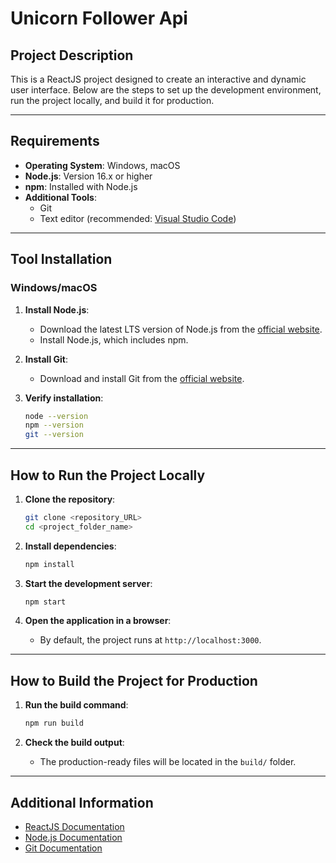 # Unicorn Follower Api

## Project Description
This is a ReactJS project designed to create an interactive and dynamic user interface. Below are the steps to set up the development environment, run the project locally, and build it for production.

---

## Requirements

- **Operating System**: Windows, macOS
- **Node.js**: Version 16.x or higher
- **npm**: Installed with Node.js
- **Additional Tools**:
  - Git
  - Text editor (recommended: [Visual Studio Code](https://code.visualstudio.com/))

---

## Tool Installation

### Windows/macOS

1. **Install Node.js**:
   - Download the latest LTS version of Node.js from the [official website](https://nodejs.org/).
   - Install Node.js, which includes npm.

2. **Install Git**:
   - Download and install Git from the [official website](https://git-scm.com/).

3. **Verify installation**:
   ```bash
   node --version
   npm --version
   git --version
   ```

---

## How to Run the Project Locally

1. **Clone the repository**:
   ```bash
   git clone <repository_URL>
   cd <project_folder_name>
   ```

2. **Install dependencies**:
   ```bash
   npm install
   ```

3. **Start the development server**:
   ```bash
   npm start
   ```

4. **Open the application in a browser**:
   - By default, the project runs at `http://localhost:3000`.

---

## How to Build the Project for Production

1. **Run the build command**:
   ```bash
   npm run build
   ```

2. **Check the build output**:
   - The production-ready files will be located in the `build/` folder.

---

## Additional Information

- [ReactJS Documentation](https://reactjs.org/docs/)
- [Node.js Documentation](https://nodejs.org/en/docs/)
- [Git Documentation](https://git-scm.com/doc)
